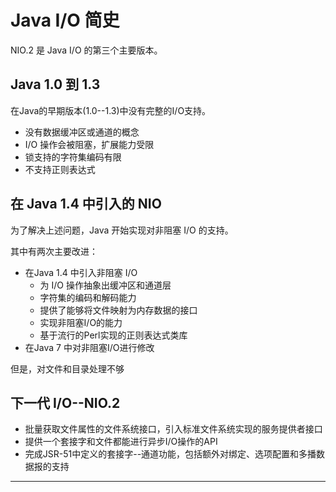#   Java I/O 简史

NIO.2 是 Java I/O 的第三个主要版本。

##  Java 1.0 到 1.3

在Java的早期版本(1.0--1.3)中没有完整的I/O支持。

-   没有数据缓冲区或通道的概念
-   I/O 操作会被阻塞，扩展能力受限
-   锁支持的字符集编码有限
-   不支持正则表达式

##  在 Java 1.4 中引入的 NIO

为了解决上述问题，Java 开始实现对非阻塞 I/O 的支持。

其中有两次主要改进：

-   在Java 1.4 中引入非阻塞 I/O
    -   为 I/O 操作抽象出缓冲区和通道层
    -   字符集的编码和解码能力
    -   提供了能够将文件映射为内存数据的接口
    -   实现非阻塞I/O的能力
    -   基于流行的Perl实现的正则表达式类库
-   在Java 7 中对非阻塞I/O进行修改

但是，对文件和目录处理不够

##  下一代 I/O--NIO.2

-   批量获取文件属性的文件系统接口，引入标准文件系统实现的服务提供者接口
-   提供一个套接字和文件都能进行异步I/O操作的API
-   完成JSR-51中定义的套接字--通道功能，包括额外对绑定、选项配置和多播数据报的支持


----